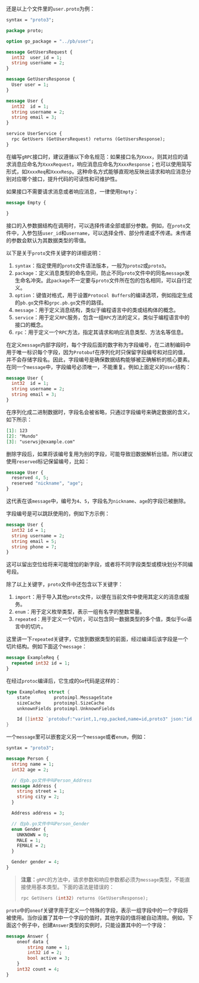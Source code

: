 还是以上个文件里的`user.proto`为例：

```protobuf
syntax = "proto3";

package proto;

option go_package = "../pb/user";

message GetUsersRequest {
  int32  user_id = 1;
  string username = 2;
}

message GetUsersResponse {
  User user = 1;
}

message User {
  int32  id = 1;
  string username = 2;
  string email = 3;
}

service UserService {
  rpc GetUsers (GetUsersRequest) returns (GetUsersResponse);
}
```

在编写`gRPC`接口时，建议遵循以下命名规范：如果接口名为`Xxxx`，则其对应的请求消息应命名为`XxxxRequest`，响应消息应命名为`XxxxResponse`；也可以使用简写形式，如`XxxxReq`和`XxxxResp`。这种命名方式能够直观地反映出请求和响应消息分别对应哪个接口，提升代码的可读性和可维护性。

如果接口不需要请求消息或者响应消息，一律使用`Empty`：

```protobuf
message Empty {

}
```

接口的入参数据结构在调用时，可以选择传递全部或部分参数。例如，在`proto`文件中，入参包括`user_id`和`username`，可以选择全传、部分传递或不传递。未传递的参数会默认为其数据类型的零值。

以下是关于`proto`文件关键字的详细说明：

1. `syntax`：指定使用的`proto`文件语法版本，一般为`proto2`或`proto3`。
2. `package`：定义消息类型的命名空间，防止不同`proto`文件中的同名`message`发生命名冲突。此`package`不一定要与`proto`文件所在包的包名相同，可以自行定义。
3. `option`：键值对格式，用于设置`Protocol Buffers`的编译选项，例如指定生成的`pb.go`文件和`grpc.pb.go`文件的路径。
4. `message`：用于定义消息结构，类似于编程语言中的类或结构体的概念。
5. `service`：用于定义`RPC`服务，包含一组`RPC`方法的定义，类似于编程语言中的接口的概念。
6. `rpc`：用于定义一个`RPC`方法，指定其请求和响应消息类型、方法名等信息。

在定义`message`内部字段时，每个字段后面的数字称为字段编号，在二进制编码中用于唯一标识每个字段，因为`Protobuf`在序列化时只保留字段编号和对应的值，并不会存储字段名。因此，字段编号是确保数据结构能够被正确解析的核心要素。在同一个`message`中，字段编号必须唯一，不能重复。例如上面定义的`User`结构：

```protobuf
message User {
  int32  id = 1;
  string username = 2;
  string email = 3;
}
```

在序列化成二进制数据时，字段名会被省略，只通过字段编号来确定数据的含义，如下所示：

```markdown
[1]: 123
[2]: "Mundo"
[3]: "userwsj@example.com"
```

删除字段后，如果将该编号复用为别的字段，可能导致旧数据解析出错。所以建议使用`reserved`标记保留编号，比如：

```protobuf
message User {
  reserved 4, 5;
  reserved "nickname", "age";
}
```

这代表在该`message`中，编号为`4`、`5`，字段名为`nickname`、`age`的字段已被删除。

字段编号是可以跳跃使用的，例如下方示例：

```protobuf
message User {
  int32 id = 1;
  string username = 2;
  string email = 5;
  string phone = 7;
}
```

这可以留出空位给将来可能增加的新字段，或者将不同字段类型或模块划分不同编号段。

除了以上关键字，`proto`文件中还包含以下关键字：

1. `import`：用于导入其他`proto`文件，以便在当前文件中使用其定义的消息或服务。
2. `enum`：用于定义枚举类型，表示一组有名字的整数常量。
3. `repeated`：用于定义一个切片，可以包含同一数据类型的多个值，类似于`Go`语言中的切片。

这里讲一下`repeated`关键字，它放到数据类型的前面，经过编译后该字段是一个切片结构。例如下面这个`message`：

```protobuf
message ExampleReq {
  repeated int32 id = 1;
}
```

在经过`protoc`编译后，它生成的`Go`代码是这样的：

```go
type ExampleReq struct {
	state         protoimpl.MessageState
	sizeCache     protoimpl.SizeCache
	unknownFields protoimpl.UnknownFields

	Id []int32 `protobuf:"varint,1,rep,packed,name=id,proto3" json:"id,omitempty"`
}
```

一个`message`里可以嵌套定义另一个`message`或者`enum`，例如：

```protobuf
syntax = "proto3";

message Person {
  string name = 1;
  int32 age = 2;

  // 在pb.go文件中叫Person_Address
  message Address {
    string street = 1;
    string city = 2;
  }

  Address address = 3;

  // 在pb.go文件中叫Person_Gender
  enum Gender {
    UNKNOWN = 0;
    MALE = 1;
    FEMALE = 2;
  }

  Gender gender = 4;
}
```

> **注意：**`gRPC`的方法中，请求参数和响应参数都必须为`message`类型，不能直接使用基本类型。下面的语法是错误的：
>
> ```protobuf
> rpc GetUsers (int32) returns (GetUsersResponse);
> ```

`proto`中的`oneof`关键字用于定义一个特殊的字段，表示一组字段中的一个字段将被使用。当你设置了其中一个字段的值时，其他字段的值将被自动清除。例如，下面这个例子中，创建`Answer`类型的实例时，只能设置其中的一个字段：

```protobuf
message Answer {
    oneof data {
        string name = 1;
        int32 id = 2;
        bool active = 3;
    }
    int32 count = 4;
}
```

